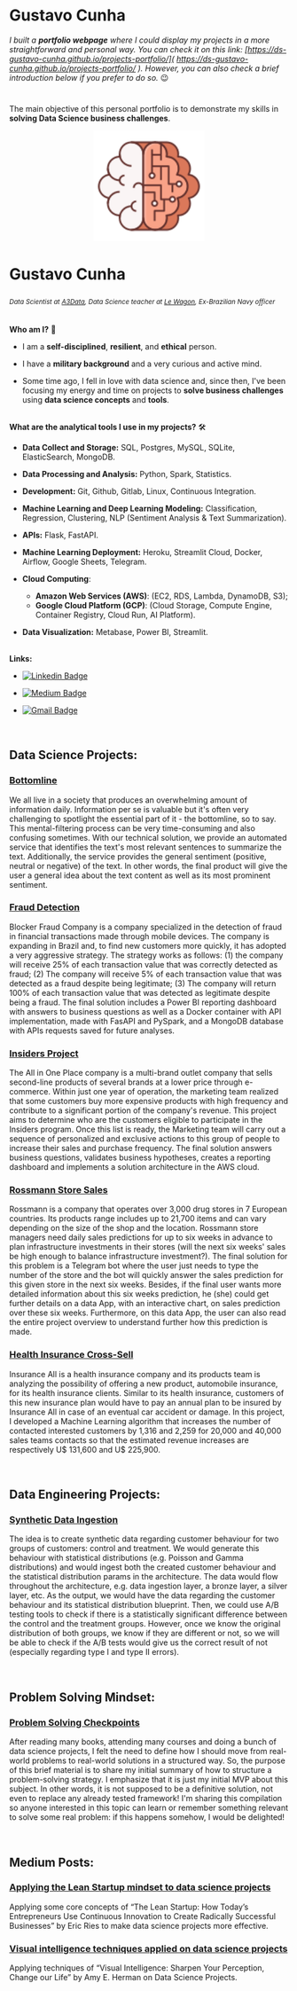 # **Gustavo Cunha**


*I built a **portfolio webpage** where I could display my projects in a more straightforward and personal way. You can check it on this link: [https://ds-gustavo-cunha.github.io/projects-portfolio/]( https://ds-gustavo-cunha.github.io/projects-portfolio/ ). However, you can also check a brief introduction below if you prefer to do so.* 😉
#


The main objective of this personal portfolio is to demonstrate my skills in **solving Data Science business challenges**.

<p align='center'>
  <img src="icon.svg" alt="drawing" width="200"/>  
</p>

# Gustavo Cunha
<sub>*Data Scientist at [A3Data](https://www.linkedin.com/company/a3-data-consultoria/), Data Science teacher at [Le Wagon](https://www.lewagon.com/), Ex-Brazilian Navy officer*</sub>
<br>
<br>
<br>
<strong>Who am I?</strong> 😬

* I am a **self-disciplined**, **resilient**, and **ethical** person.

* I have a **military background** and a very curious and active mind.

* Some time ago, I fell in love with data science and, since then, I've been focusing my energy and time on projects to **solve business challenges** using **data science concepts** and **tools**.


<br>
<strong>What are the analytical tools I use in my projects?</strong> 🛠

* **Data Collect and Storage:** SQL, Postgres, MySQL, SQLite, ElasticSearch, MongoDB.

* **Data Processing and Analysis:** Python, Spark, Statistics.

* **Development:** Git, Github, Gitlab, Linux, Continuous Integration.

* **Machine Learning and Deep Learning Modeling:** Classification, Regression, Clustering, NLP (Sentiment Analysis & Text Summarization).

* **APIs:** Flask, FastAPI.

* **Machine Learning Deployment:** Heroku, Streamlit Cloud, Docker, Airflow, Google Sheets, Telegram.

* **Cloud Computing**: 
  - **Amazon Web Services (AWS)**: (EC2, RDS, Lambda, DynamoDB, S3); 
  - **Google Cloud Platform (GCP)**: (Cloud Storage, Compute Engine, Container Registry, Cloud Run, AI Platform).

* **Data Visualization:** Metabase, Power BI, Streamlit.
<br>
<strong>Links:</strong>

* [![Linkedin Badge](https://img.shields.io/badge/-LinkedIn-0077B5?style=for-the-badge&logo=Linkedin&logoColor=white)](https://www.linkedin.com/in/ds-gustavo-cunha/)

* [![Medium Badge](https://img.shields.io/badge/-Medium-12100E?style=for-the-badge&logo=Medium&logoColor=white)](https://medium.com/@ds-gustavo-cunha)

* [![Gmail Badge](https://img.shields.io/badge/-Gmail-D14836?style=for-the-badge&logo=Gmail&logoColor=white)](mailto:gcunhaj@gmail.com)

<br>

## Data Science Projects:

### [Bottomline]( https://github.com/ds-gustavo-cunha/Bottomline-Project )
We all live in a society that produces an overwhelming amount of information daily. Information per se is valuable but it's often very challenging to spotlight the essential part of it - the bottomline, so to say. This mental-filtering process can be very time-consuming and also confusing sometimes. With our technical solution, we provide an automated service that identifies the text's most relevant sentences to summarize the text. Additionally, the service provides the general sentiment (positive, neutral or negative) of the text. In other words, the final product will give the user a general idea about the text content as well as its most prominent sentiment.

### [Fraud Detection]( https://github.com/ds-gustavo-cunha/Fraud-Detection/tree/master/fraud_detection )
Blocker Fraud Company is a company specialized in the detection of fraud in financial transactions made through mobile devices. The company is expanding in Brazil and, to find new customers more quickly, it has adopted a very aggressive strategy. The strategy works as follows: (1) the company will receive 25% of each transaction value that was correctly detected as fraud; (2) The company will receive 5% of each transaction value that was detected as a fraud despite being legitimate; (3) The company will return 100% of each transaction value that was detected as legitimate despite being a fraud. The final solution includes a Power BI reporting dashboard with answers to business questions as well as a Docker container with API implementation, made with FasAPI and PySpark, and a MongoDB database with APIs requests saved for future analyses.

### [Insiders Project]( https://github.com/ds-gustavo-cunha/Insiders-Project/tree/master/Insiders_Clustering )
The All in One Place company is a multi-brand outlet company that sells second-line products of several brands at a lower price through e-commerce. Within just one year of operation, the marketing team realized that some customers buy more expensive products with high frequency and contribute to a significant portion of the company's revenue. This project aims to determine who are the customers eligible to participate in the Insiders program. Once this list is ready, the Marketing team will carry out a sequence of personalized and exclusive actions to this group of people to increase their sales and purchase frequency. The final solution answers business questions, validates business hypotheses, creates a reporting dashboard and implements a solution architecture in the AWS cloud.

### [Rossmann Store Sales]( https://github.com/ds-gustavo-cunha/Rossmann-Store-Sales/tree/master/rossmann_store_sales )
Rossmann is a company that operates over 3,000 drug stores in 7 European countries. Its products range includes up to 21,700 items and can vary depending on the size of the shop and the location. Rossmann store managers need daily sales predictions for up to six weeks in advance to plan infrastructure investments in their stores (will the next six weeks' sales be high enough to balance infrastructure investment?). The final solution for this problem is a Telegram bot where the user just needs to type the number of the store and the bot will quickly answer the sales prediction for this given store in the next six weeks. Besides, if the final user wants more detailed information about this six weeks prediction, he (she) could get further details on a data App, with an interactive chart, on sales prediction over these six weeks. Furthermore, on this data App, the user can also read the entire project overview to understand further how this prediction is made.

### [Health Insurance Cross-Sell]( https://github.com/ds-gustavo-cunha/Health-Insurance-Cross-Sell/tree/master/health_insurance_cross_sell )
Insurance All is a health insurance company and its products team is analyzing the possibility of offering a new product, automobile insurance, for its health insurance clients. Similar to its health insurance, customers of this new insurance plan would have to pay an annual plan to be insured by Insurance All in case of an eventual car accident or damage. In this project, I developed a Machine Learning algorithm that increases the number of contacted interested customers by 1,316 and 2,259 for 20,000 and 40,000 sales teams contacts so that the estimated revenue increases are respectively U$ 131,600 and U$ 225,900.

<br>

## Data Engineering Projects:

### [Synthetic Data Ingestion]( https://github.com/ds-gustavo-cunha/Synthetic-Data-Ingestion )
The idea is to create synthetic data regarding customer behaviour for two groups of customers: control and treatment. We would generate this behaviour with statistical distributions (e.g. Poisson and Gamma distributions) and would ingest both the created customer behaviour and the statistical distribution params in the architecture. The data would flow throughout the architecture, e.g. data ingestion layer, a bronze layer, a silver layer, etc. As the output, we would have the data regarding the customer behaviour and its statistical distribution blueprint. Then, we could use A/B testing tools to check if there is a statistically significant difference between the control and the treatment groups. However, once we know the original distribution of both groups, we know if they are different or not, so we will be able to check if the A/B tests would give us the correct result of not (especially regarding type I and type II errors).

<br>

## Problem Solving Mindset:

### [Problem Solving Checkpoints]( https://ds-gustavo-cunha.github.io/Problem-Solving-Checkpoints/ )
After reading many books, attending many courses and doing a bunch of data science projects, I felt the need to define how I should move from real-world problems to real-world solutions in a structured way. So, the purpose of this brief material is to share my initial summary of how to structure a problem-solving strategy. I emphasize that it is just my initial MVP about this subject. In other words, it is not supposed to be a definitive solution, not even to replace any already tested framework! I'm sharing this compilation so anyone interested in this topic can learn or remember something relevant to solve some real problem: if this happens somehow, I would be delighted!

<br>

## Medium Posts:

### [Applying the Lean Startup mindset to data science projects](https://medium.com/@ds-gustavo-cunha/applying-the-lean-startup-mindset-to-data-science-projects-fdcd3ce44d10)
Applying some core concepts of “The Lean Startup: How Today’s Entrepreneurs Use Continuous Innovation to Create Radically Successful Businesses” by Eric Ries to make data science projects more effective.

### [Visual intelligence techniques applied on data science projects](https://medium.com/@ds-gustavo-cunha/visual-intelligence-techniques-applied-on-data-science-projects-2ed1423a1161)
Applying techniques of “Visual Intelligence: Sharpen Your Perception, Change our Life” by Amy E. Herman on Data Science Projects.
